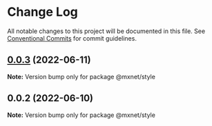 # Change Log

All notable changes to this project will be documented in this file.
See [Conventional Commits](https://conventionalcommits.org) for commit guidelines.

## [0.0.3](https://gitee.com/cq_maixun_network/repo/compare/@mxnet/style@0.0.2...@mxnet/style@0.0.3) (2022-06-11)

**Note:** Version bump only for package @mxnet/style





## 0.0.2 (2022-06-10)

**Note:** Version bump only for package @mxnet/style
